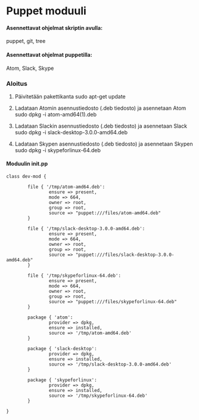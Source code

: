 # Puppet moduuli

#### Asennettavat ohjelmat skriptin avulla:

puppet, git, tree

#### Asennettavat ohjelmat puppetilla:

Atom, Slack, Skype

### Aloitus
1. Päivitetään pakettikanta
	sudo apt-get update

2. Ladataan Atomin asennustiedosto (.deb tiedosto) ja asennetaan Atom
	sudo dpkg -i atom-amd64(1).deb

3. Ladataan Slackin asennustiedosto (.deb tiedosto) ja asennetaan Slack
	sudo dpkg -i slack-desktop-3.0.0-amd64.deb

4. Ladataan Skypen asennustiedosto (.deb tiedosto) ja asennetaan Skypen
	sudo dpkg -i skypeforlinux-64.deb


#### Moduulin init.pp
```
class dev-mod {

        file { '/tmp/atom-amd64.deb':
                ensure => present,
                mode => 664,
                owner => root,
                group => root,
                source => "puppet:///files/atom-amd64.deb"
        }
        
        file { '/tmp/slack-desktop-3.0.0-amd64.deb':
                ensure => present,
                mode => 664,
                owner => root,
                group => root,
                source => "puppet:///files/slack-desktop-3.0.0-amd64.deb"
        }

        file { '/tmp/skypeforlinux-64.deb':
                ensure => present,
                mode => 664,
                owner => root,
                group => root,
                source => "puppet:///files/skypeforlinux-64.deb"
        }

        package { 'atom':
                provider => dpkg,
                ensure => installed,
                source => '/tmp/atom-amd64.deb'
        }

        package { 'slack-desktop':
                provider => dpkg,
                ensure => installed,
                source => '/tmp/slack-desktop-3.0.0-amd64.deb'
        }

        package { 'skypeforlinux':
                provider => dpkg,
                ensure => installed,
                source => '/tmp/skypeforlinux-64.deb'
        }

}
```
